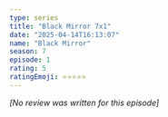 ```yaml
---
type: series
title: "Black Mirror 7x1"
date: "2025-04-14T16:13:07"
name: "Black Mirror"
season: 7
episode: 1
rating: 5
ratingEmoji: ⭐️⭐️⭐️⭐️⭐️
---
```


*[No review was written for this episode]*
